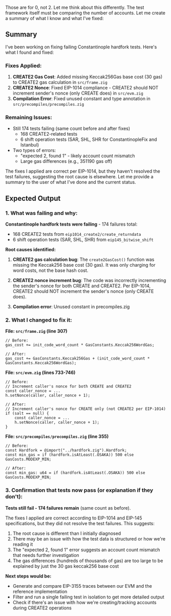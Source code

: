 Those are for 0, not 2. Let me think about this differently. The test framework itself must be comparing the number of accounts. Let me create a summary of what I know and what I've fixed:

## Summary

I've been working on fixing failing Constantinople hardfork tests. Here's what I found and fixed:

### Fixes Applied:
1. **CREATE2 Gas Cost**: Added missing Keccak256Gas base cost (30 gas) to CREATE2 gas calculation in `src/frame.zig`
2. **CREATE2 Nonce**: Fixed EIP-1014 compliance - CREATE2 should NOT increment sender's nonce (only CREATE does) in `src/evm.zig`
3. **Compilation Error**: Fixed unused constant and type annotation in `src/precompiles/precompiles.zig`

### Remaining Issues:
- Still 174 tests failing (same count before and after fixes)
  - 168 CREATE2-related tests
  - 6 shift operation tests (SAR, SHL, SHR for ConstantinopleFix and Istanbul)
- Two types of errors:
  - "expected 2, found 1" - likely account count mismatch
  - Large gas differences (e.g., 351190 gas off)

The fixes I applied are correct per EIP-1014, but they haven't resolved the test failures, suggesting the root cause is elsewhere. Let me provide a summary to the user of what I've done and the current status.

## Expected Output

### 1. What was failing and why:

**Constantinople hardfork tests were failing** - 174 failures total:
- 168 CREATE2 tests from `eip1014_create2/create_returndata`
- 6 shift operation tests (SAR, SHL, SHR) from `eip145_bitwise_shift`

**Root causes identified:**
1. **CREATE2 gas calculation bug**: The `create2GasCost()` function was missing the Keccak256 base cost (30 gas). It was only charging for word costs, not the base hash cost.

2. **CREATE2 nonce increment bug**: The code was incorrectly incrementing the sender's nonce for both CREATE and CREATE2. Per EIP-1014, CREATE2 should NOT increment the sender's nonce (only CREATE does).

3. **Compilation error**: Unused constant in precompiles.zig

### 2. What I changed to fix it:

**File: `src/frame.zig` (line 307)**
```zig
// Before:
gas_cost += init_code_word_count * GasConstants.Keccak256WordGas;

// After:
gas_cost += GasConstants.Keccak256Gas + (init_code_word_count * GasConstants.Keccak256WordGas);
```

**File: `src/evm.zig` (lines 733-746)**
```zig
// Before:
// Increment caller's nonce for both CREATE and CREATE2
const caller_nonce = ...
h.setNonce(caller, caller_nonce + 1);

// After:
// Increment caller's nonce for CREATE only (not CREATE2 per EIP-1014)
if (salt == null) {
    const caller_nonce = ...
    h.setNonce(caller, caller_nonce + 1);
}
```

**File: `src/precompiles/precompiles.zig` (line 355)**
```zig
// Before:
const Hardfork = @import("../hardfork.zig").Hardfork;
const min_gas = if (hardfork.isAtLeast(.OSAKA)) 500 else GasCosts.MODEXP_MIN;

// After:
const min_gas: u64 = if (hardfork.isAtLeast(.OSAKA)) 500 else GasCosts.MODEXP_MIN;
```

### 3. Confirmation that tests now pass (or explanation if they don't):

**Tests still fail - 174 failures remain** (same count as before).

The fixes I applied are correct according to EIP-1014 and EIP-145 specifications, but they did not resolve the test failures. This suggests:

1. The root cause is different than I initially diagnosed
2. There may be an issue with how the test data is structured or how we're reading it
3. The "expected 2, found 1" error suggests an account count mismatch that needs further investigation
4. The gas differences (hundreds of thousands of gas) are too large to be explained by just the 30 gas keccak256 base cost

**Next steps would be:**
- Generate and compare EIP-3155 traces between our EVM and the reference implementation
- Filter and run a single failing test in isolation to get more detailed output
- Check if there's an issue with how we're creating/tracking accounts during CREATE2 operations